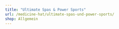 ```yaml
---
title: "Ultimate Spas & Power Sports"
url: /medicine-hat/ultimate-spas-und-power-sports/
shop: Allgemein
---
```

